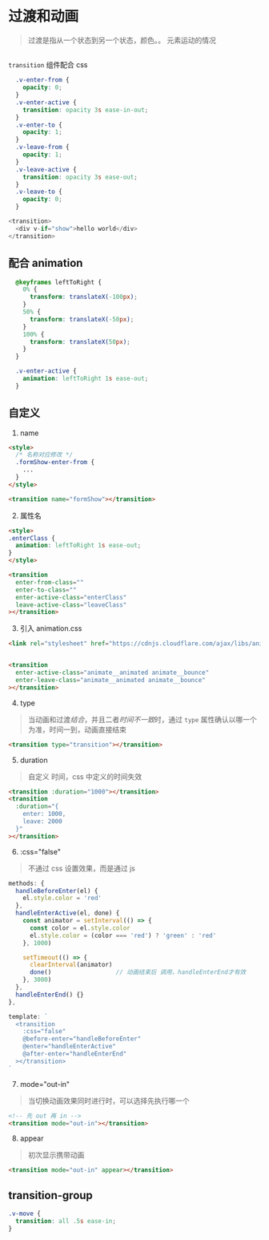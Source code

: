 # 过渡和动画
> 过渡是指从一个状态到另一个状态，颜色。。
> 元素运动的情况

## <transition></transition>
`transition` 组件配合 css
```css
  .v-enter-from {
    opacity: 0;
  }
  .v-enter-active {
    transition: opacity 3s ease-in-out;
  }
  .v-enter-to {
    opacity: 1;
  }
  .v-leave-from {
    opacity: 1;
  }
  .v-leave-active {
    transition: opacity 3s ease-out;
  }
  .v-leave-to {
    opacity: 0;
  }
```
```js
<transition>
  <div v-if="show">hello world</div>
</transition>
```

## 配合 animation
```css
  @keyframes leftToRight {
    0% {
      transform: translateX(-100px);
    }
    50% {
      transform: translateX(-50px);
    }
    100% {
      transform: translateX(50px);
    }
  }

  .v-enter-active {
    animation: leftToRight 1s ease-out;
  }
```


## 自定义
1. name

```html
<style>
  /* 名称对应修改 */
  .formShow-enter-from {
    ...
  }
</style>

<transition name="formShow"></transition>
```
2. 属性名
```html
<style>
.enterClass {
  animation: leftToRight 1s ease-out;
}
</style>

<transition
  enter-from-class=""
  enter-to-class=""
  enter-active-class="enterClass" 
  leave-active-class="leaveClass"
></transition>
```

3. 引入 animation.css
```html
<link rel="stylesheet" href="https://cdnjs.cloudflare.com/ajax/libs/animate.css/4.1.1/animate.min.css" />


<transition
  enter-active-class="animate__animated animate__bounce"
  enter-leave-class="animate__animated animate__bounce"
></transition>
```

4. type
> 当动画和过渡*结合*，并且二者*时间不一致*时，通过 `type` 属性确认以哪一个为准，时间一到，动画直接结束
```html
<transition type="transition"></transition>
```

5. duration
> 自定义 时间，css 中定义的时间失效
```html
<transition :duration="1000"></transition>
<transition 
  :duration="{
    enter: 1000,
    leave: 2000
  }"
></transition>
```

6. :css="false"
> 不通过 css 设置效果，而是通过 js
```js
methods: {
  handleBeforeEnter(el) {
    el.style.color = 'red'
  },
  handleEnterActive(el, done) {
    const animator = setInterval(() => {
      const color = el.style.color
      el.style.color = (color === 'red') ? 'green' : 'red'
    }, 1000)

    setTimeout(() => {
      clearInterval(animator)
      done()                  // 动画结束后 调用，handleEnterEnd才有效
    }, 3000)
  },
  handleEnterEnd() {}
},

template: `
  <transition
    :css="false"
    @before-enter="handleBeforeEnter"
    @enter="handleEnterActive"
    @after-enter="handleEnterEnd"
  ></transition>
`
```

7. mode="out-in"
> 当切换动画效果同时进行时，可以选择先执行哪一个
```html
<!-- 先 out 再 in -->
<transition mode="out-in"></transition>
```

8. appear
> 初次显示携带动画
```html
<transition mode="out-in" appear></transition>
```

## transition-group
```css
.v-move {
  transition: all .5s ease-in;
}
```


























